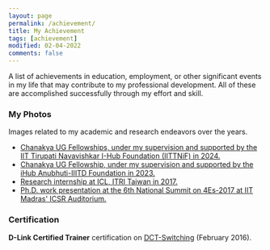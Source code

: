 ```yaml
---
layout: page
permalink: /achievement/
title: My Achievement
tags: [achievement]
modified: 02-04-2022
comments: false
---
```


A list of achievements in education, employment, or other significant events in my life that may contribute to my professional development. All of these are accomplished successfully through my effort and skill.

### My Photos

Images related to my academic and research endeavors over the years.
* [Chanakya UG Fellowships, under my supervision and supported by the IIT Tirupati Navavishkar I-Hub Foundation (IITTNiF) in 2024.]()
* [Chanakya UG Fellowship, under my supervision and supported by the iHub Anubhuti-IIITD Foundation in 2023.]()
* [Research internship at ICL, ITRI Taiwan in 2017.](https://photos.app.goo.gl/RctDebDnkAsTDQMc9)
* [Ph.D. work presentation at the 6th National Summit on 4Es-2017 at IIT Madras' ICSR Auditorium.](https://www.dropbox.com/s/u4l64msptgouknm/4E%20submmit%202017.jpg?dl=0)

### Certification

**D-Link Certified Trainer** certification on [DCT-Switching](https://photos.app.goo.gl/AkH8QTnRHNpdnUYs8) (February 2016).





